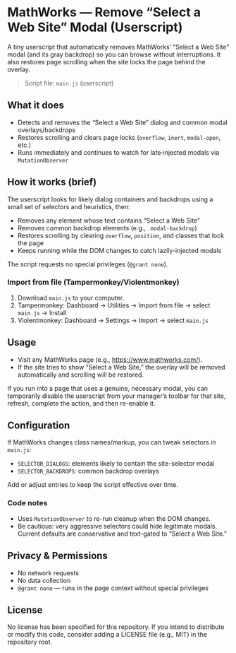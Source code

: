 # MathWorks — Remove “Select a Web Site” Modal (Userscript)

A tiny userscript that automatically removes MathWorks’ “Select a Web Site” modal (and its gray backdrop) so you can browse without interruptions. It also restores page scrolling when the site locks the page behind the overlay.

> Script file: `main.js` (userscript)

## What it does
- Detects and removes the “Select a Web Site” dialog and common modal overlays/backdrops
- Restores scrolling and clears page locks (`overflow`, `inert`, `modal-open`, etc.)
- Runs immediately and continues to watch for late‑injected modals via `MutationObserver`

## How it works (brief)
The userscript looks for likely dialog containers and backdrops using a small set of selectors and heuristics, then:
- Removes any element whose text contains “Select a Web Site”
- Removes common backdrop elements (e.g., `.modal-backdrop`)
- Restores scrolling by clearing `overflow`, `position`, and classes that lock the page
- Keeps running while the DOM changes to catch lazily-injected modals

The script requests no special privileges (`@grant none`).

### Import from file (Tampermonkey/Violentmonkey)
1. Download `main.js` to your computer.
2. Tampermonkey: Dashboard → Utilities → Import from file → select `main.js` → Install
3. Violentmonkey: Dashboard → Settings → Import → select `main.js`

## Usage
- Visit any MathWorks page (e.g., https://www.mathworks.com/).
- If the site tries to show “Select a Web Site,” the overlay will be removed automatically and scrolling will be restored.

If you run into a page that uses a genuine, necessary modal, you can temporarily disable the userscript from your manager’s toolbar for that site, refresh, complete the action, and then re-enable it.

## Configuration
If MathWorks changes class names/markup, you can tweak selectors in `main.js`:
- `SELECTOR_DIALOGS`: elements likely to contain the site-selector modal
- `SELECTOR_BACKDROPS`: common backdrop overlays

Add or adjust entries to keep the script effective over time.


### Code notes
- Uses `MutationObserver` to re-run cleanup when the DOM changes.
- Be cautious: very aggressive selectors could hide legitimate modals. Current defaults are conservative and text-gated to “Select a Web Site.”

## Privacy & Permissions
- No network requests
- No data collection
- `@grant none` — runs in the page context without special privileges


## License
No license has been specified for this repository. If you intend to distribute or modify this code, consider adding a LICENSE file (e.g., MIT) in the repository root.
